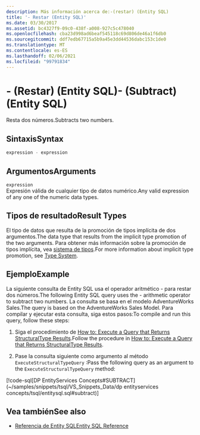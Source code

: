 ```yaml
---
description: Más información acerca de:-(restar) (Entity SQL)
title: '- Restar (Entity SQL)'
ms.date: 03/30/2017
ms.assetid: bc4327f9-09c0-438f-a008-927c5c478040
ms.openlocfilehash: cba23d998ad6beaf545118c69d806de46a1f6db0
ms.sourcegitcommit: ddf7edb67715a5b9a45e3dd44536dabc153c1de0
ms.translationtype: MT
ms.contentlocale: es-ES
ms.lasthandoff: 02/06/2021
ms.locfileid: "99791834"
---
```

# <a name="--subtract-entity-sql"></a><span data-ttu-id="9cf74-103">- (Restar) (Entity SQL)</span><span class="sxs-lookup"><span data-stu-id="9cf74-103">- (Subtract) (Entity SQL)</span></span>

<span data-ttu-id="9cf74-104">Resta dos números.</span><span class="sxs-lookup"><span data-stu-id="9cf74-104">Subtracts two numbers.</span></span>  
  
## <a name="syntax"></a><span data-ttu-id="9cf74-105">Sintaxis</span><span class="sxs-lookup"><span data-stu-id="9cf74-105">Syntax</span></span>  
  
```sql  
expression - expression  
```  
  
## <a name="arguments"></a><span data-ttu-id="9cf74-106">Argumentos</span><span class="sxs-lookup"><span data-stu-id="9cf74-106">Arguments</span></span>  

 `expression`  
 <span data-ttu-id="9cf74-107">Expresión válida de cualquier tipo de datos numérico.</span><span class="sxs-lookup"><span data-stu-id="9cf74-107">Any valid expression of any one of the numeric data types.</span></span>  
  
## <a name="result-types"></a><span data-ttu-id="9cf74-108">Tipos de resultado</span><span class="sxs-lookup"><span data-stu-id="9cf74-108">Result Types</span></span>  

 <span data-ttu-id="9cf74-109">El tipo de datos que resulta de la promoción de tipos implícita de dos argumentos.</span><span class="sxs-lookup"><span data-stu-id="9cf74-109">The data type that results from the implicit type promotion of the two arguments.</span></span> <span data-ttu-id="9cf74-110">Para obtener más información sobre la promoción de tipos implícita, vea [sistema de tipos](type-system-entity-sql.md).</span><span class="sxs-lookup"><span data-stu-id="9cf74-110">For more information about implicit type promotion, see [Type System](type-system-entity-sql.md).</span></span>  
  
## <a name="example"></a><span data-ttu-id="9cf74-111">Ejemplo</span><span class="sxs-lookup"><span data-stu-id="9cf74-111">Example</span></span>  

 <span data-ttu-id="9cf74-112">La siguiente consulta de Entity SQL usa el operador aritmético - para restar dos números.</span><span class="sxs-lookup"><span data-stu-id="9cf74-112">The following Entity SQL query uses the - arithmetic operator to subtract two numbers.</span></span> <span data-ttu-id="9cf74-113">La consulta se basa en el modelo AdventureWorks Sales.</span><span class="sxs-lookup"><span data-stu-id="9cf74-113">The query is based on the AdventureWorks Sales Model.</span></span> <span data-ttu-id="9cf74-114">Para compilar y ejecutar esta consulta, siga estos pasos:</span><span class="sxs-lookup"><span data-stu-id="9cf74-114">To compile and run this query, follow these steps:</span></span>  
  
1. <span data-ttu-id="9cf74-115">Siga el procedimiento de [How to: Execute a Query that Returns StructuralType Results](../how-to-execute-a-query-that-returns-structuraltype-results.md).</span><span class="sxs-lookup"><span data-stu-id="9cf74-115">Follow the procedure in [How to: Execute a Query that Returns StructuralType Results](../how-to-execute-a-query-that-returns-structuraltype-results.md).</span></span>  
  
2. <span data-ttu-id="9cf74-116">Pase la consulta siguiente como argumento al método `ExecuteStructuralTypeQuery` :</span><span class="sxs-lookup"><span data-stu-id="9cf74-116">Pass the following query as an argument to the `ExecuteStructuralTypeQuery` method:</span></span>  
  
 [!code-sql[DP EntityServices Concepts#SUBTRACT](~/samples/snippets/tsql/VS_Snippets_Data/dp entityservices concepts/tsql/entitysql.sql#subtract)]  
  
## <a name="see-also"></a><span data-ttu-id="9cf74-117">Vea también</span><span class="sxs-lookup"><span data-stu-id="9cf74-117">See also</span></span>

- [<span data-ttu-id="9cf74-118">Referencia de Entity SQL</span><span class="sxs-lookup"><span data-stu-id="9cf74-118">Entity SQL Reference</span></span>](entity-sql-reference.md)
